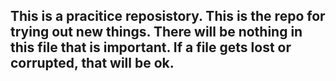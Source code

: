 
## This is a pracitice reposistory. This is the repo for trying out new things. There will be nothing in this file that is important. If a file gets lost or corrupted, that will be ok.

